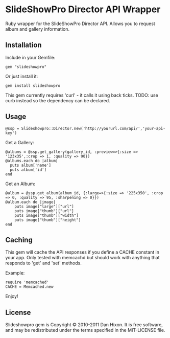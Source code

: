 SlideShowPro Director API Wrapper
============

Ruby wrapper for the SlideShowPro Director API. Allows you to request album and gallery information.

Installation
------------

Include in your Gemfile:

    gem "slideshowpro"
    
Or just install it:
  
    gem install slideshowpro

This gem currently requires 'curl' - it calls it using back ticks. TODO: use curb instead so the dependency can be declared.

Usage
-----

    @ssp = Slideshowpro::Director.new('http://yoururl.com/api/','your-api-key')

Get a Gallery:
    
    @albums = @ssp.get_gallery(gallery_id, :preview=>{:size => '123x35',:crop => 1, :quality => 90})
    @albums.each do |album|
      puts album['name'] 
      puts album['id']
    end
    
Get an Album:
    
    @album = @ssp.get_album(album_id, {:large=>{:size => '225x350', :crop => 0, :quality => 95, :sharpening => 0}})
    @album.each do |image|
    	puts image["large"]["url"]
    	puts image["thumb"]["url"]
    	puts image["thumb"]["width"]
    	puts image["thumb"]["height"]
    end
    
Caching
--------

This gem will cache the API responses if you define a CACHE constant in your app.  Only tested with memcachd but should work with anything that responds to 'get' and 'set' methods.

Example:

    require 'memcached'
    CACHE = Memcached.new

Enjoy!

License
-------

Slideshowpro gem is Copyright © 2010-2011 Dan Hixon. It is free software, and may be redistributed under the terms specified in the MIT-LICENSE file.